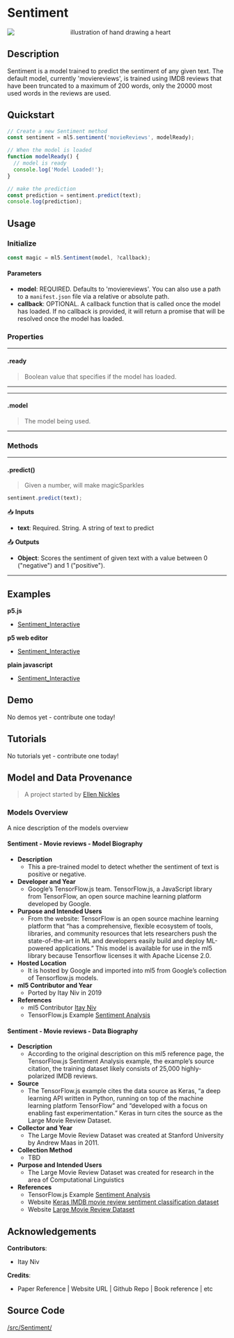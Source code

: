 # Sentiment


<center>
    <img style="display:block; max-height:20rem" alt="illustration of hand drawing a heart" src="_media/reference__header-sentiment.png">
</center>


## Description

Sentiment is a model trained to predict the sentiment of any given text. The default model, currently 'moviereviews', is trained using IMDB reviews that have been truncated to a maximum of 200 words, only the 20000 most used words in the reviews are used.

## Quickstart

```js
// Create a new Sentiment method
const sentiment = ml5.sentiment('movieReviews', modelReady);

// When the model is loaded
function modelReady() {
  // model is ready
  console.log('Model Loaded!');
}

// make the prediction
const prediction = sentiment.predict(text);
console.log(prediction);
```


## Usage

### Initialize

```js
const magic = ml5.Sentiment(model, ?callback);
```

#### Parameters
* **model**: REQUIRED. Defaults to 'moviereviews'. You can also use a path to a `manifest.json` file via a relative or absolute path.
* **callback**: OPTIONAL. A callback function that is called once the model has loaded. If no callback is provided, it will return a promise that will be resolved once the model has loaded.


### Properties

***
#### .ready
> Boolean value that specifies if the model has loaded.
***

***
#### .model
> The model being used.
***


### Methods


***
#### .predict()
> Given a number, will make magicSparkles

```js
sentiment.predict(text);
```

📥 **Inputs**

* **text**: Required. String. A string of text to predict


📤 **Outputs**

* **Object**: Scores the sentiment of given text with a value between 0 ("negative") and 1 ("positive").

***


## Examples

**p5.js**
* [Sentiment_Interactive](https://github.com/ml5js/ml5-library/tree/main/examples/p5js/Sentiment/Sentiment_Interactive)

**p5 web editor**
* [Sentiment_Interactive](https://editor.p5js.org/ml5/sketches/Sentiment_Interactive)

**plain javascript**
* [Sentiment_Interactive](https://github.com/ml5js/ml5-library/tree/main/examples/javascript/Sentiment/Sentiment_Interactive)

## Demo

No demos yet - contribute one today!

## Tutorials

No tutorials yet - contribute one today!


## Model and Data Provenance
> A project started by [Ellen Nickles](https://github.com/ellennickles/)

### Models Overview

A nice description of the models overview

#### Sentiment - Movie reviews - Model Biography

- **Description**
  - This a pre-trained model to detect whether the sentiment of text is positive or negative. 
- **Developer and Year**
  - Google’s TensorFlow.js team. TensorFlow.js, a JavaScript library from TensorFlow, an open source machine learning platform developed by Google.
- **Purpose and Intended Users**
  - From the website: TensorFlow is an open source machine learning platform that “has a comprehensive, flexible ecosystem of tools, libraries, and community resources that lets researchers push the state-of-the-art in ML and developers easily build and deploy ML-powered applications.” This model is available for use in the ml5 library because Tensorflow licenses it with Apache License 2.0.
- **Hosted Location**
  - It is hosted by Google and imported into ml5 from Google’s collection of Tensorflow.js models.
- **ml5 Contributor and Year**
  - Ported by Itay Niv in 2019
- **References**
  - ml5 Contributor [Itay Niv](https://github.com/itayniv)
  - TensorFlow.js Example [Sentiment Analysis](https://github.com/tensorflow/tfjs-examples/tree/482226b15a757f39871038f35b3b8aad7729e594/sentiment)

#### Sentiment - Movie reviews - Data Biography

- **Description**
  - According to the original description on this ml5 reference page, the TensorFlow.js Sentiment Analysis example, the example’s source citation, the training dataset likely consists of 25,000 highly-polarized IMDB reviews. 
- **Source**
  - The TensorFlow.js example cites the data source as Keras, “a deep learning API written in Python, running on top of the machine learning platform TensorFlow” and “developed with a focus on enabling fast experimentation.” Keras in turn cites the source as the Large Movie Review Dataset.
- **Collector and Year**
  - The Large Movie Review Dataset was created at Stanford University by Andrew Maas in 2011.
- **Collection Method**
  - TBD
- **Purpose and Intended Users**
  - The Large Movie Review Dataset was created for research in the area of Computational Linguistics 
- **References**
  - TensorFlow.js Example [Sentiment Analysis](https://github.com/tensorflow/tfjs-examples/tree/482226b15a757f39871038f35b3b8aad7729e594/sentiment)
  - Website [Keras IMDB movie review sentiment classification dataset](https://keras.io/api/datasets/imdb/)
  - Website [Large Movie Review Dataset](https://ai.stanford.edu/~amaas/data/sentiment/)



## Acknowledgements

**Contributors**:
  * Itay Niv

**Credits**:
  * Paper Reference | Website URL | Github Repo | Book reference | etc


## Source Code

[/src/Sentiment/](https://github.com/ml5js/ml5-library/tree/main/src/Sentiment)
